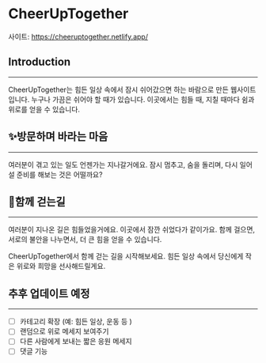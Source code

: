 # CheerUpTogether

사이트: https://cheeruptogether.netlify.app/

## Introduction
---
CheerUpTogether는 힘든 일상 속에서 잠시 쉬어갔으면 하는 바람으로 만든 웹사이트입니다.
누구나 가끔은 쉬어야 할 때가 있습니다. 이곳에서는 힘들 때, 지칠 때마다 쉼과 위로를 얻을 수 있습니다.

## ✨방문하며 바라는 마음
---
여러분이 겪고 있는 일도 언젠가는 지나갈거에요.
잠시 멈추고, 숨을 돌리며, 다시 일어설 준비를 해보는 것은 어떨까요?


## 🤞함께 걷는길
---
여러분이 지나온 길은 힘들었을거에요. 
이곳에서 잠깐 쉬었다가 같이가요.
함께 걸으면, 서로의 불안을 나누면서, 더 큰 힘을 얻을 수 있습니다.

CheerUpTogether에서 함께 걷는 길을 시작해보세요. 힘든 일상 속에서 당신에게 작은 위로와 희망을 선사해드릴게요.



## 추후 업데이트 예정
---
- [ ] 카테고리 확장 (예: 힘든 일상, 운동 등 ) 
- [ ] 랜덤으로 위로 메세지 보여주기
- [ ] 다른 사람에게 보내는 짧은 응원 메세지
- [ ] 댓글 기능
